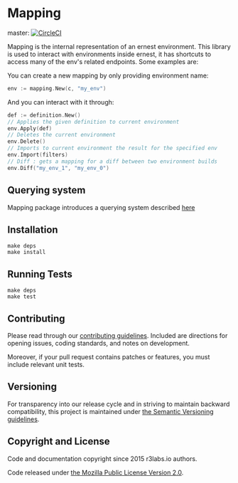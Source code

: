 # Mapping

master:  [![CircleCI](https://circleci.com/gh/ernestio/mapping/tree/master.svg?style=shield)](https://circleci.com/gh/ernestio/mapping/tree/master)  

Mapping is the internal representation of an ernest environment.
This library is used to interact with environments inside ernest, it has shortcuts to access many of the env's related endpoints. Some examples are:

You can create a new mapping by only providing environment name:
```go
env := mapping.New(c, "my_env")
```

And you can interact with it through:
```go
def := definition.New()
// Applies the given definition to current environment
env.Apply(def)
// Deletes the current environment
env.Delete()
// Imports to current environment the result for the specified env
env.Import(filters)
// Diff : gets a mapping for a diff between two environment builds
env.Diff("my_env_1", "my_env_0")
```

## Querying system

Mapping package introduces a querying system described [here](query)

## Installation

```
make deps
make install
```

## Running Tests

```
make deps
make test
```

## Contributing

Please read through our
[contributing guidelines](CONTRIBUTING.md).
Included are directions for opening issues, coding standards, and notes on
development.

Moreover, if your pull request contains patches or features, you must include
relevant unit tests.

## Versioning

For transparency into our release cycle and in striving to maintain backward
compatibility, this project is maintained under [the Semantic Versioning guidelines](http://semver.org/).

## Copyright and License

Code and documentation copyright since 2015 r3labs.io authors.

Code released under
[the Mozilla Public License Version 2.0](LICENSE).
